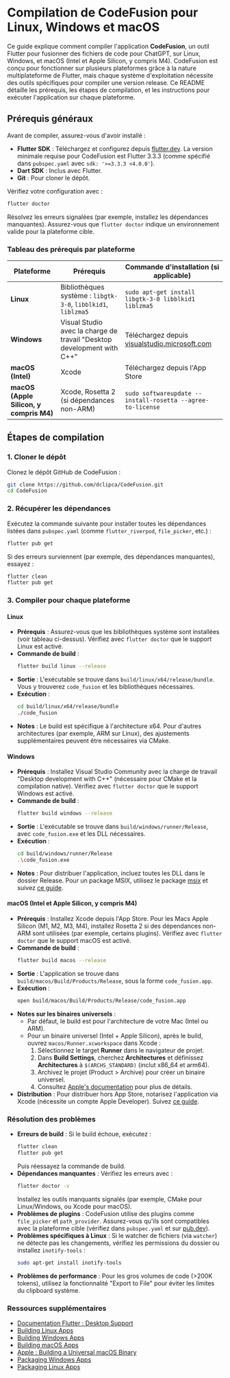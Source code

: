 # Compilation de CodeFusion pour Linux, Windows et macOS

Ce guide explique comment compiler l'application **CodeFusion**, un outil Flutter pour fusionner des fichiers de code pour ChatGPT, sur Linux, Windows, et macOS (Intel et Apple Silicon, y compris M4). CodeFusion est conçu pour fonctionner sur plusieurs plateformes grâce à la nature multiplateforme de Flutter, mais chaque système d'exploitation nécessite des outils spécifiques pour compiler une version release. Ce README détaille les prérequis, les étapes de compilation, et les instructions pour exécuter l'application sur chaque plateforme.

## Prérequis généraux

Avant de compiler, assurez-vous d'avoir installé :
- **Flutter SDK** : Téléchargez et configurez depuis [flutter.dev](https://flutter.dev/docs/get-started/install). La version minimale requise pour CodeFusion est Flutter 3.3.3 (comme spécifié dans `pubspec.yaml` avec `sdk: '>=3.3.3 <4.0.0'`).
- **Dart SDK** : Inclus avec Flutter.
- **Git** : Pour cloner le dépôt.

Vérifiez votre configuration avec :
```bash
flutter doctor
```
Résolvez les erreurs signalées (par exemple, installez les dépendances manquantes). Assurez-vous que `flutter doctor` indique un environnement valide pour la plateforme cible.

### Tableau des prérequis par plateforme

| Plateforme       | Prérequis                                                                 | Commande d'installation (si applicable)                     |
|------------------|---------------------------------------------------------------------------|------------------------------------------------------------|
| **Linux**        | Bibliothèques système : `libgtk-3-0`, `libblkid1`, `liblzma5`            | `sudo apt-get install libgtk-3-0 libblkid1 liblzma5`       |
| **Windows**      | Visual Studio avec la charge de travail "Desktop development with C++"    | Téléchargez depuis [visualstudio.microsoft.com](https://visualstudio.microsoft.com/) |
| **macOS (Intel)**| Xcode                                                                    | Téléchargez depuis l'App Store                             |
| **macOS (Apple Silicon, y compris M4)** | Xcode, Rosetta 2 (si dépendances non-ARM) | `sudo softwareupdate --install-rosetta --agree-to-license` |

## Étapes de compilation

### 1. Cloner le dépôt
Clonez le dépôt GitHub de CodeFusion :
```bash
git clone https://github.com/dclipca/CodeFusion.git
cd CodeFusion
```

### 2. Récupérer les dépendances
Exécutez la commande suivante pour installer toutes les dépendances listées dans `pubspec.yaml` (comme `flutter_riverpod`, `file_picker`, etc.) :
```bash
flutter pub get
```

Si des erreurs surviennent (par exemple, des dépendances manquantes), essayez :
```bash
flutter clean
flutter pub get
```

### 3. Compiler pour chaque plateforme

#### Linux
- **Prérequis** : Assurez-vous que les bibliothèques système sont installées (voir tableau ci-dessus). Vérifiez avec `flutter doctor` que le support Linux est activé.
- **Commande de build** :
  ```bash
  flutter build linux --release
  ```
- **Sortie** : L'exécutable se trouve dans `build/linux/x64/release/bundle`. Vous y trouverez `code_fusion` et les bibliothèques nécessaires.
- **Exécution** :
  ```bash
  cd build/linux/x64/release/bundle
  ./code_fusion
  ```
- **Notes** : Le build est spécifique à l'architecture x64. Pour d'autres architectures (par exemple, ARM sur Linux), des ajustements supplémentaires peuvent être nécessaires via CMake.

#### Windows
- **Prérequis** : Installez Visual Studio Community avec la charge de travail "Desktop development with C++" (nécessaire pour CMake et la compilation native). Vérifiez avec `flutter doctor` que le support Windows est activé.
- **Commande de build** :
  ```bash
  flutter build windows --release
  ```
- **Sortie** : L'exécutable se trouve dans `build/windows/runner/Release`, avec `code_fusion.exe` et les DLL nécessaires.
- **Exécution** :
  ```bash
  cd build/windows/runner/Release
  .\code_fusion.exe
  ```
- **Notes** : Pour distribuer l'application, incluez toutes les DLL dans le dossier Release. Pour un package MSIX, utilisez le package [msix](https://pub.dev/packages/msix) et suivez [ce guide](https://medium.com/@fluttergems/packaging-and-distributing-flutter-desktop-apps-the-missing-guide-part-2-windows-0b468d5e9e70).

#### macOS (Intel et Apple Silicon, y compris M4)
- **Prérequis** : Installez Xcode depuis l'App Store. Pour les Macs Apple Silicon (M1, M2, M3, M4), installez Rosetta 2 si des dépendances non-ARM sont utilisées (par exemple, certains plugins). Vérifiez avec `flutter doctor` que le support macOS est activé.
- **Commande de build** :
  ```bash
  flutter build macos --release
  ```
- **Sortie** : L'application se trouve dans `build/macos/Build/Products/Release`, sous la forme `code_fusion.app`.
- **Exécution** :
  ```bash
  open build/macos/Build/Products/Release/code_fusion.app
  ```
- **Notes sur les binaires universels** :
   - Par défaut, le build est pour l'architecture de votre Mac (Intel ou ARM).
   - Pour un binaire universel (Intel + Apple Silicon), après le build, ouvrez `macos/Runner.xcworkspace` dans Xcode :
      1. Sélectionnez le target **Runner** dans le navigateur de projet.
      2. Dans **Build Settings**, cherchez **Architectures** et définissez **Architectures** à `$(ARCHS_STANDARD)` (inclut x86_64 et arm64).
      3. Archivez le projet (Product > Archive) pour créer un binaire universel.
      4. Consultez [Apple's documentation](https://developer.apple.com/documentation/apple-silicon/building-a-universal-macos-binary) pour plus de détails.
- **Distribution** : Pour distribuer hors App Store, notarisez l'application via Xcode (nécessite un compte Apple Developer). Suivez [ce guide](https://developer.apple.com/documentation/xcode/notarizing_macos_software_before_distribution).

### Résolution des problèmes
- **Erreurs de build** : Si le build échoue, exécutez :
  ```bash
  flutter clean
  flutter pub get
  ```
  Puis réessayez la commande de build.
- **Dépendances manquantes** : Vérifiez les erreurs avec :
  ```bash
  flutter doctor -v
  ```
  Installez les outils manquants signalés (par exemple, CMake pour Linux/Windows, ou Xcode pour macOS).
- **Problèmes de plugins** : CodeFusion utilise des plugins comme `file_picker` et `path_provider`. Assurez-vous qu'ils sont compatibles avec la plateforme cible (vérifiez dans `pubspec.yaml` et sur [pub.dev](https://pub.dev)).
- **Problèmes spécifiques à Linux** : Si le watcher de fichiers (via `watcher`) ne détecte pas les changements, vérifiez les permissions du dossier ou installez `inotify-tools` :
  ```bash
  sudo apt-get install inotify-tools
  ```
- **Problèmes de performance** : Pour les gros volumes de code (>200K tokens), utilisez la fonctionnalité "Export to File" pour éviter les limites du clipboard système.

### Ressources supplémentaires
- [Documentation Flutter : Desktop Support](https://docs.flutter.dev/platform-integration/desktop)
- [Building Linux Apps](https://docs.flutter.dev/platform-integration/linux/building)
- [Building Windows Apps](https://docs.flutter.dev/platform-integration/windows/building)
- [Building macOS Apps](https://docs.flutter.dev/platform-integration/macos/building)
- [Apple : Building a Universal macOS Binary](https://developer.apple.com/documentation/apple-silicon/building-a-universal-macos-binary)
- [Packaging Windows Apps](https://medium.com/@fluttergems/packaging-and-distributing-flutter-desktop-apps-the-missing-guide-part-2-windows-0b468d5e9e70)
- [Packaging Linux Apps](https://medium.com/@fluttergems/packaging-and-distributing-flutter-desktop-apps-the-missing-guide-part-3-linux-24ef8d30a5b4)